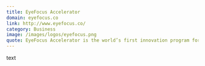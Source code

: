 ```yaml
---
title: EyeFocus Accelerator
domain: eyefocus.co
link: http://www.eyefocus.co/
category: Business
image: /images/logos/eyefocus.png
quote: EyeFocus Accelerator is the world’s first innovation program for companies producing products for preventing, curing, and living with eye disease and blindness.
---
```


text